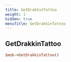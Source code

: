 ```yaml
---
title: GetDrakkinTattoo
weight: 1
hidden: true
menuTitle: GetDrakkinTattoo
---
```

## GetDrakkinTattoo
```perl
$mob->GetDrakkinTattoo()
```